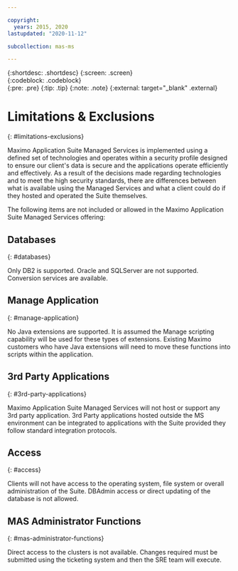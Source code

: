 ```yaml
---

copyright:
  years: 2015, 2020
lastupdated: "2020-11-12"

subcollection: mas-ms

---
```


{:shortdesc: .shortdesc}
{:screen: .screen}  
{:codeblock: .codeblock}  
{:pre: .pre}
{:tip: .tip}
{:note: .note}
{:external: target="_blank" .external}

# Limitations & Exclusions
{: #limitations-exclusions}

Maximo Application Suite Managed Services is implemented using a defined set of technologies and operates within a security profile designed to ensure our  client's data is secure and the applications operate efficiently and effectively.  As a result of the decisions made regarding technologies and to meet the high security standards, there are differences between what is available using the Managed Services and what a client could do if they hosted and operated the Suite themselves.

The following items are not included or allowed in the Maximo Application Suite Managed Services offering:

## Databases
{: #databases}

Only DB2 is supported.  Oracle and SQLServer are not supported.  Conversion services are available.

## Manage Application
{: #manage-application}

No Java extensions are supported.  It is assumed the Manage scripting capability will be used for these types of extensions.  Existing Maximo customers who have Java extensions will need to move these functions into scripts within the application.

## 3rd Party Applications
{: #3rd-party-applications}

Maximo Application Suite Managed Services will not host or support any 3rd party application.  3rd Party applications hosted outside the MS environment can be integrated to applications with the Suite provided they follow standard integration protocols.

## Access
{: #access}

Clients will not have access to the operating system, file system or overall administration of the Suite.  DBAdmin access or direct updating of the database is not allowed.

## MAS Administrator Functions
{: #mas-administrator-functions}

Direct access to the clusters is not available.  Changes required must be submitted using the ticketing system and then the SRE team will execute. 
